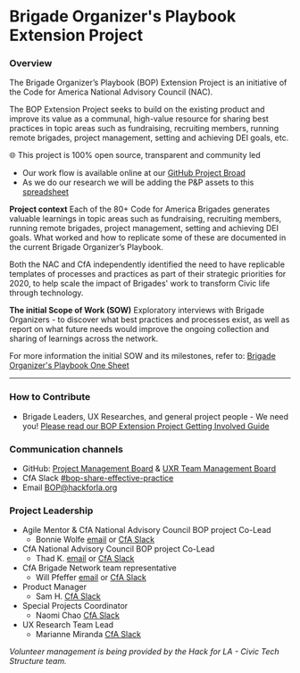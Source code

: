 # Brigade Organizer's Playbook Extension Project

### Overview
The Brigade Organizer’s Playbook (BOP) Extension Project is an initiative of the Code for America National Advisory Council (NAC). 

The BOP Extension Project seeks to build on the existing product and improve its value as a communal, high-value resource for sharing best practices in topic areas such as fundraising, recruiting members, running remote brigades, project management, setting and achieving DEI goals, etc.

🌐 This project is 100% open source, transparent and community led
- Our work flow is available online at our [GitHub Project Broad](https://github.com/codeforamerica/brigade-playbook/projects/1) 
- As we do our research we will be adding the P&P assets to this [spreadsheet](https://docs.google.com/spreadsheets/d/1N0VSDhYyy5WhX_z18Q0RvLlGO29JGGdMxVsD4X3nFYs/edit?usp=sharing)

**Project context**
Each of the 80+ Code for America Brigades generates valuable learnings in topic areas such as fundraising, recruiting members, running remote brigades, project management, setting and achieving DEI goals. What worked and how to replicate some of these are documented in the current Brigade Organizer’s Playbook.

Both the NAC and CfA independently identified the need to have replicable templates of processes and practices as part of their strategic priorities for 2020, to help scale the impact of Brigades' work to transform Civic life through technology.

**The initial Scope of Work (SOW)** 
Exploratory interviews with Brigade Organizers - to discover what best practices and processes exist, as well as report on what future needs would improve the ongoing collection and sharing of learnings across the network.

For more information the initial SOW and its milestones, refer to: [Brigade Organizer's Playbook One Sheet](https://docs.google.com/document/d/1P7HmROzkFYVyu7cFkzirwgO-F4i8v6ijQQ4PF44f5bE/)

---

### How to Contribute
   -  Brigade Leaders, UX Researches, and general project people - We need you!  [Please read our BOP Extension Project Getting Involved Guide](https://docs.google.com/document/d/1A2Tyqu4oqQevJa3vlrqeOrGT-jANs6CIbgyOpKKdcds/edit?usp=sharing)

### Communication channels
- GitHub: [Project Management Board](https://github.com/codeforamerica/brigade-playbook/projects/1) & [UXR Team Management Board](https://github.com/codeforamerica/brigade-playbook/projects/2)
- CfA Slack [#bop-share-effective-practice](https://cfa.slack.com/archives/G0196272BBN)
- Email [BOP@hackforla.org](mailto:BOP@hackforla.org) 

### Project Leadership
   - Agile Mentor & CfA National Advisory Council BOP project Co-Lead
      - Bonnie Wolfe [email](mailto:bonnie@hackforla.org) or [CfA Slack](https://codeforamerica.slack.com/team/UGREE50MT)
   - CfA National Advisory Council BOP project Co-Lead
      - Thad K. [email](mailto:bonnie@hackforla.org) or [CfA Slack](https://codeforamerica.slack.com/team/UAU40G31A)
   - CfA Brigade Network team representative
      - Will Pfeffer [email](wpfeffer@codeforamerica.org) or [CfA Slack](https://codeforamerica.slack.com/team/U014MEJV6KT)
   - Product Manager 
        - Sam H. [CfA Slack](https://codeforamerica.slack.com/team/U019C4LERSM)
   - Special Projects Coordinator
      - Naomi Chao [CfA Slack](https://codeforamerica.slack.com/team/U018DSK3231)
   - UX Research Team Lead
      - Marianne Miranda [CfA Slack](https://cfa.slack.com/archives/D01DD2NJG2C)




_Volunteer management is being provided by the Hack for LA - Civic Tech Structure team._
